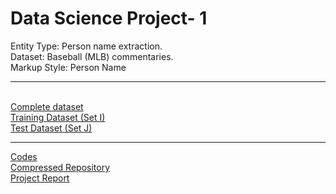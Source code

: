 # Data Science Project- 1
<html>
  <body>
<p>
Entity Type: Person name extraction.
<br>
Dataset: Baseball (MLB) commentaries.
<br>
Markup Style: Person Name
</p>
<hr>
<br>
<a href=https://github.com/Karan6Dharni/Data-Science-Project-1/tree/master/Complete%20Dataset>Complete dataset</a>
<br>
<a href=https://github.com/Karan6Dharni/Data-Science-Project-1/tree/master/train_set>Training Dataset (Set I)</a>
<br>
<a href=https://github.com/Karan6Dharni/Data-Science-Project-1/tree/master/test_set>Test Dataset (Set J)</a>
<br>
<hr>
<a href=https://github.com/Karan6Dharni/Data-Science-Project-1>Codes</a>
<br>
<a href=https://github.com/Karan6Dharni/Data-Science-Project-1/blob/master/DS_Project1.zip>Compressed Repository</>
<br>
<a href=>Project Report<a/>
</body>
    </html>
